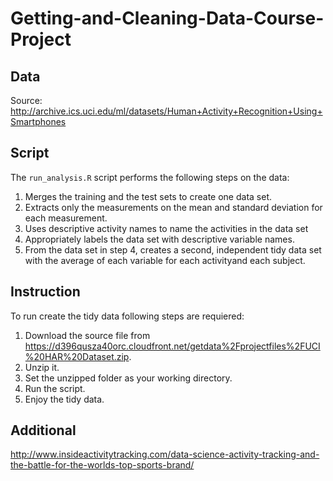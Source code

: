# Getting-and-Cleaning-Data-Course-Project

## Data
Source: <http://archive.ics.uci.edu/ml/datasets/Human+Activity+Recognition+Using+Smartphones>

## Script
The `run_analysis.R` script performs the following steps on the data:

1. Merges the training and the test sets to create one data set.
2. Extracts only the measurements on the mean and standard deviation for each measurement.
3. Uses descriptive activity names to name the activities in the data set
4. Appropriately labels the data set with descriptive variable names.
5. From the data set in step 4, creates a second, independent tidy data set with the average of each variable for each activityand each subject.

## Instruction
To run create the tidy data following steps are requiered:

1. Download the source file from https://d396qusza40orc.cloudfront.net/getdata%2Fprojectfiles%2FUCI%20HAR%20Dataset.zip.
2. Unzip it.
3. Set the unzipped folder as your working directory.
4. Run the script.
5. Enjoy the tidy data.

## Additional
http://www.insideactivitytracking.com/data-science-activity-tracking-and-the-battle-for-the-worlds-top-sports-brand/
